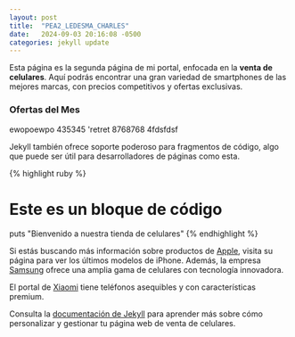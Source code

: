 ```yaml
---
layout: post
title:  "PEA2_LEDESMA_CHARLES"
date:   2024-09-03 20:16:08 -0500
categories: jekyll update
---
```

Esta página es la segunda página de mi portal, enfocada en la **venta de celulares**. Aquí podrás encontrar una gran variedad de smartphones de las mejores marcas, con precios competitivos y ofertas exclusivas.

### Ofertas del Mes

ewopoewpo 435345 'retret 8768768 4fdsfdsf

Jekyll también ofrece soporte poderoso para fragmentos de código, algo que puede ser útil para desarrolladores de páginas como esta.

{% highlight ruby %}
# Este es un bloque de código
puts "Bienvenido a nuestra tienda de celulares"
{% endhighlight %}

Si estás buscando más información sobre productos de [Apple][ref01], visita su página para ver los últimos modelos de iPhone. Además, la empresa [Samsung][ref02] ofrece una amplia gama de celulares con tecnología innovadora.

El portal de [Xiaomi][ref03] tiene teléfonos asequibles y con características premium.

Consulta la [documentación de Jekyll][jekyll-docs] para aprender más sobre cómo personalizar y gestionar tu página web de venta de celulares.

[ref01]: https://www.apple.com/
[ref02]: https://www.samsung.com/
[ref03]: https://www.mi.com/
[jekyll-docs]: https://jekyllrb.com/docs/
[jekyll-gh]:   https://github.com/jekyll/jekyll
[jekyll-talk]: https://talk.jekyllrb.com/